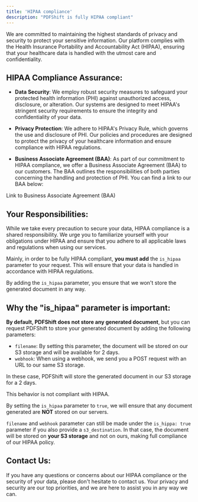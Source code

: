 ```yaml
---
title: 'HIPAA compliance'
description: "PDFShift is fully HIPAA compliant"
---
```


We are committed to maintaining the highest standards of privacy and security to protect your sensitive information. Our platform complies with the Health Insurance Portability and Accountability Act (HIPAA), ensuring that your healthcare data is handled with the utmost care and confidentiality.

## HIPAA Compliance Assurance:

 * **Data Security**: We employ robust security measures to safeguard your protected health information (PHI) against unauthorized access, disclosure, or alteration. Our systems are designed to meet HIPAA's stringent security requirements to ensure the integrity and confidentiality of your data.

 * **Privacy Protection**: We adhere to HIPAA's Privacy Rule, which governs the use and disclosure of PHI. Our policies and procedures are designed to protect the privacy of your healthcare information and ensure compliance with HIPAA regulations.

 * **Business Associate Agreement (BAA)**: As part of our commitment to HIPAA compliance, we offer a Business Associate Agreement (BAA) to our customers. The BAA outlines the responsibilities of both parties concerning the handling and protection of PHI. You can find a link to our BAA below:

<div class="mt-12 text-center"><a href="/documents/baa.pdf" title="Download our Business Associate Agreement" class="inline-flex border items-center justify-center px-10 py-3 rounded-lg gap-1 group transition-bg duration-300 bg-purple border-purple text-white hover:bg-navy-700 hover:text-white hover:border-navy-700 cursor-pointer" style="text-decoration: none">Link to Business Associate Agreement (BAA)</a></div>

## Your Responsibilities:

While we take every precaution to secure your data, HIPAA compliance is a shared responsibility. We urge you to familiarize yourself with your obligations under HIPAA and ensure that you adhere to all applicable laws and regulations when using our services.

Mainly, in order to be fully HIPAA compliant, **you must add** the `is_hipaa` parameter to your request. This will ensure that your data is handled in accordance with HIPAA regulations.

By adding the `is_hipaa` parameter, you ensure that we won't store the generated document in any way.

## Why the "is_hipaa" parameter is important:

**By default, PDFShift does not store any generated document**, but you can request PDFShift to store your generated document by adding the following parameters:

 * `filename`: By setting this parameter, the document will be stored on our S3 storage and will be available for 2 days.
 * `webhook`: When using a webhook, we send you a POST request with an URL to our same S3 storage.

In these case, PDFShift will store the generated document in our S3 storage for a 2 days.

This behavior is not compliant with HIPAA.

By setting the `is_hipaa` parameter to `true`, we will ensure that any document generated are **NOT** stored on our servers.

`filename` and `webhook` parameter can still be made under the `is_hippa: true` parameter if you also provide a `s3_destination`. In that case, the document will be stored on **your S3 storage** and not on ours, making full compliance of our HIPAA policy.

## Contact Us:

If you have any questions or concerns about our HIPAA compliance or the security of your data, please don't hesitate to contact us. Your privacy and security are our top priorities, and we are here to assist you in any way we can.